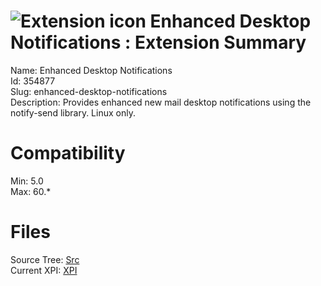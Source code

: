 # ![Extension icon](https://addons.thunderbird.net/static/img/addon-icons/default-64.png) Enhanced Desktop Notifications : Extension Summary

Name: Enhanced Desktop Notifications  
Id: 354877  
Slug: enhanced-desktop-notifications  
Description: Provides enhanced new mail desktop notifications using the notify-send library. Linux only.
  

# Compatibility
Min: 5.0  
Max: 60.*  

# Files

Source Tree: [Src](C:/Dev/Thunderbird/ThunderKdB/xall/x60/354877-enhanced-desktop-notifications/src)  
Current XPI: [XPI](C:/Dev/Thunderbird/ThunderKdB/xall/x60/354877-enhanced-desktop-notifications/xpi)  



